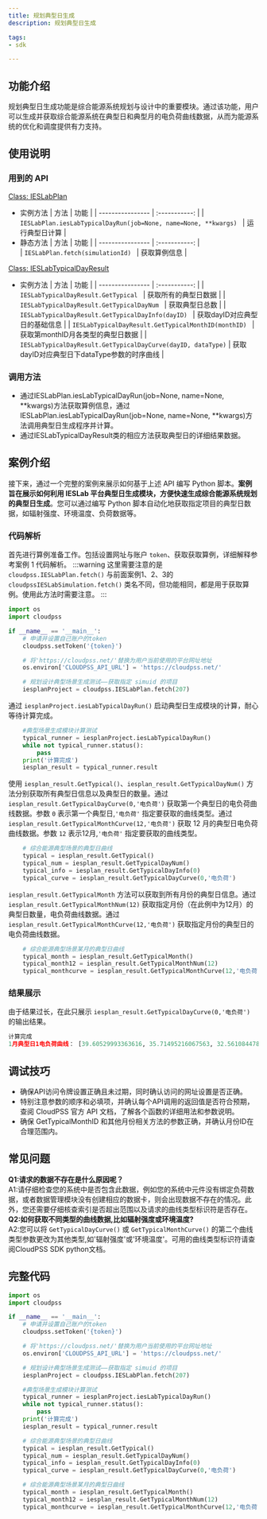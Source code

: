 ```yaml
---
title: 规划典型日生成
description: 规划典型日生成

tags:
- sdk

---
```


## 功能介绍
规划典型日生成功能是综合能源系统规划与设计中的重要模块。通过该功能，用户可以生成并获取综合能源系统在典型日和典型月的电负荷曲线数据，从而为能源系统的优化和调度提供有力支持。

## 使用说明

### 用到的 API

[Class: IESLabPlan](../../../70-api/50-ieslab/index.md#class-ieslabsimulation) 
+ 实例方法
    | 方法     | 功能 | 
    | ---------------- | :-----------: | 
    | `IESLabPlan.iesLabTypicalDayRun(job=None, name=None, **kwargs) ` |   运行典型日计算    |
+ 静态方法
    | 方法     | 功能 | 
    | ---------------- | :-----------: |     
    | `IESLabPlan.fetch(simulationId) ` |   获取算例信息    |
    
[Class: IESLabTypicalDayResult](../../../70-api/50-ieslab/index.md#class-ieslabsimulation) 
+ 实例方法
    | 方法     | 功能 | 
    | ---------------- | :-----------: | 
    | `IESLabTypicalDayResult.GetTypical ` |   获取所有的典型日数据   |
    | `IESLabTypicalDayResult.GetTypicalDayNum ` |   获取典型日总数   |
    | `IESLabTypicalDayResult.GetTypicalDayInfo(dayID) ` |   获取dayID对应典型日的基础信息   |
    | `IESLabTypicalDayResult.GetTypicalMonthID(monthID) ` |   获取第monthID月各类型的典型日数据   |
    | `IESLabTypicalDayResult.GetTypicalDayCurve(dayID, dataType)` |   获取dayID对应典型日下dataType参数的时序曲线   |


### 调用方法
+ 通过IESLabPlan.iesLabTypicalDayRun(job=None, name=None, **kwargs)方法获取算例信息，通过IESLabPlan.iesLabTypicalDayRun(job=None, name=None, **kwargs)方法调用典型日生成程序并计算。
+ 通过IESLabTypicalDayResult类的相应方法获取典型日的详细结果数据。


## 案例介绍
接下来，通过一个完整的案例来展示如何基于上述 API 编写 Python 脚本。**案例旨在展示如何利用 IESLab 平台典型日生成模块，方便快速生成综合能源系统规划的典型日生成**。您可以通过编写 Python 脚本自动化地获取指定项目的典型日数据，如辐射强度、环境温度、负荷数据等。
### 代码解析
首先进行算例准备工作。包括设置网址与账户 `token`、获取获取算例，详细解释参考案例 1 代码解析。
:::warning
这里需要注意的是 `cloudpss.IESLabPlan.fetch()` 与前面案例1、2、3的`cloudpssIESLabSimulation.fetch()` 类名不同，但功能相同，都是用于获取算例。使用此方法时需要注意。
:::
```python
import os
import cloudpss

if __name__ == '__main__':
    # 申请并设置自己账户的token
    cloudpss.setToken('{token}')  

    # 将'https://cloudpss.net/'替换为用户当前使用的平台网址地址
    os.environ['CLOUDPSS_API_URL'] = 'https://cloudpss.net/'

    # 规划设计典型场景生成测试——获取指定 simuid 的项目
    iesplanProject = cloudpss.IESLabPlan.fetch(207)
```
通过 `iesplanProject.iesLabTypicalDayRun()` 启动典型日生成模块的计算，耐心等待计算完成。
```python
    #典型场景生成模块计算测试
    typical_runner = iesplanProject.iesLabTypicalDayRun()
    while not typical_runner.status():
        pass
    print('计算完成')
    iesplan_result = typical_runner.result
```
使用 `iesplan_result.GetTypical()`、`iesplan_result.GetTypicalDayNum()` 方法分别获取所有典型日信息以及典型日的数量。通过 `iesplan_result.GetTypicalDayCurve(0,'电负荷')` 获取第一个典型日的电负荷曲线数据。参数 `0` 表示第一个典型日,`'电负荷'` 指定要获取的曲线类型。通过 `iesplan_result.GetTypicalMonthCurve(12,'电负荷')` 获取 12 月的典型日电负荷曲线数据。参数 `12` 表示12月,`'电负荷'` 指定要获取的曲线类型。
```python
    # 综合能源典型场景的典型日曲线
    typical = iesplan_result.GetTypical()
    typical_num = iesplan_result.GetTypicalDayNum()
    typical_info = iesplan_result.GetTypicalDayInfo(0)
    typical_curve = iesplan_result.GetTypicalDayCurve(0,'电负荷')
```
`iesplan_result.GetTypicalMonth` 方法可以获取到所有月份的典型日信息。通过 `iesplan_result.GetTypicalMonthNum(12)` 获取指定月份（在此例中为12月）的典型日数量，电负荷曲线数据。通过 `iesplan_result.GetTypicalMonthCurve(12,'电负荷')` 获取指定月份的典型日的电负荷曲线数据。 
```python
    # 综合能源典型场景某月的典型日曲线
    typical_month = iesplan_result.GetTypicalMonth()
    typical_month12 = iesplan_result.GetTypicalMonthNum(12)
    typical_monthcurve = iesplan_result.GetTypicalMonthCurve(12,'电负荷')  
```

### 结果展示

由于结果过长，在此只展示 `iesplan_result.GetTypicalDayCurve(0,'电负荷')` 的输出结果。
```python
计算完成
1月典型日1电负荷曲线： [39.60529993363616, 35.71495216067563, 32.56108447836463, 31.616657068002272, 29.329236551161326, 30.17835477332198, 31.824604387715084, 35.74094557563972, 43.417667461704404, 48.63367939783412, 49.56077786488708, 49.283514771936645, 47.28202181970084, 44.578706663434275, 40.29845766601221, 45.670430091926555, 46.814140350347024, 48.31309394661021, 49.16221216877085, 46.623521973943596, 47.524627026032455, 45.48847618717783, 41.00027987004295, 35.446353539379906]
```

## 调试技巧
+ 确保API访问令牌设置正确且未过期，同时确认访问的网址设置是否正确。
+ 特别注意参数的顺序和必填项，并确认每个API调用的返回值是否符合预期，查阅 CloudPSS 官方 API 文档，了解各个函数的详细用法和参数说明。
+ 确保 GetTypicalMonthID 和其他月份相关方法的参数正确，并确认月份ID在合理范围内。

## 常见问题

**Q1:请求的数据不存在是什么原因呢？**  
A1:请仔细检查您的系统中是否包含此数据，例如您的系统中元件没有绑定负荷数据，或者数据管理模块没有创建相应的数据卡，则会出现数据不存在的情况。此外，您还需要仔细核查索引是否超出范围以及请求的曲线类型标识符是否存在。  
**Q2:如何获取不同类型的曲线数据,比如辐射强度或环境温度?**  
A2:您可以将 `GetTypicalDayCurve()` 或 `GetTypicalMonthCurve()` 的第二个曲线类型参数更改为其他类型,如'辐射强度'或'环境温度'。可用的曲线类型标识符请查阅CloudPSS SDK python文档。 

## 完整代码
```python
import os
import cloudpss

if __name__ == '__main__':
    # 申请并设置自己账户的token
    cloudpss.setToken('{token}')  

    # 将'https://cloudpss.net/'替换为用户当前使用的平台网址地址
    os.environ['CLOUDPSS_API_URL'] = 'https://cloudpss.net/'

    # 规划设计典型场景生成测试——获取指定 simuid 的项目
    iesplanProject = cloudpss.IESLabPlan.fetch(207)

    #典型场景生成模块计算测试
    typical_runner = iesplanProject.iesLabTypicalDayRun()
    while not typical_runner.status():
        pass
    print('计算完成')
    iesplan_result = typical_runner.result

    # 综合能源典型场景的典型日曲线
    typical = iesplan_result.GetTypical()
    typical_num = iesplan_result.GetTypicalDayNum()
    typical_info = iesplan_result.GetTypicalDayInfo(0)
    typical_curve = iesplan_result.GetTypicalDayCurve(0,'电负荷')

    # 综合能源典型场景某月的典型日曲线
    typical_month = iesplan_result.GetTypicalMonth()
    typical_month12 = iesplan_result.GetTypicalMonthNum(12)
    typical_monthcurve = iesplan_result.GetTypicalMonthCurve(12,'电负荷')  
```
